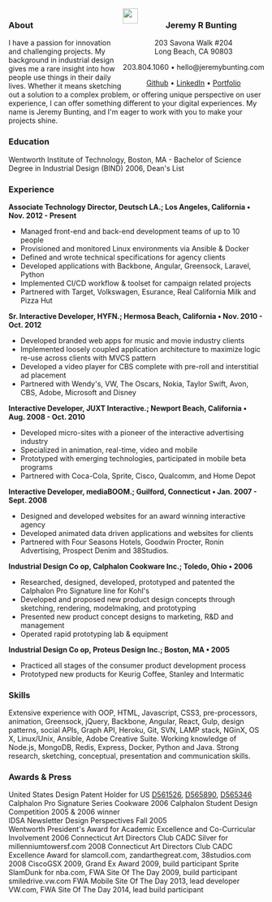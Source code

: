 <style media="screen">
	.container {
		text-align: center
	}
  img {
      float: left;
      height: 30px;
      width: 30px;
	  display: inline-block;
  }
  .address {
      float: right;
  }
</style>
<div class="container">
    <div class="address">
      <img src="https://raw.githubusercontent.com/qbunt/resume/master/logo.svg" alt="" />
      <h3>Jeremy R Bunting</h3>
      <p>203 Savona Walk #204<br> Long Beach, CA 90803</p>
      <p>203.804.1060 &bull; hello@jeremybunting.com</p>
      <a href="http://github.com/qbunt">Github</a> &bull; <a href="https://www.linkedin.com/in/jeremybunting">LinkedIn</a> &bull; <a href="http://work.jeremybunting.com">Portfolio</a>
    </div>
</div>

### About
I have a passion for innovation and challenging projects.  My background in industrial design gives me a rare insight into how people use things in their daily lives.  Whether it means sketching out a solution to a complex problem, or offering unique perspective on user experience, I can offer something different to your digital experiences. My name is Jeremy Bunting, and I'm eager to work with you to make your projects shine.

### Education
Wentworth Institute of Technology, Boston, MA - Bachelor of Science Degree in Industrial Design (BIND) 2006, Dean's List

### Experience
**Associate Technology Director, Deutsch LA.; Los Angeles, California &bull; Nov. 2012 - Present**
* Managed front-end and back-end development teams of up to 10 people
* Provisioned and monitored Linux environments via Ansible & Docker
* Defined and wrote technical specifications for agency clients
* Developed applications with Backbone, Angular, Greensock, Laravel, Python
* Implemented CI/CD workflow & toolset for campaign related projects
* Partnered with Target, Volkswagen, Esurance, Real California Milk and Pizza Hut

**Sr. Interactive Developer, HYFN.; Hermosa Beach, California &bull; Nov. 2010 - Oct. 2012**
* Developed branded web apps for music and movie industry clients
* Implemented loosely coupled application architecture to maximize logic re-use across clients with MVCS pattern
* Developed a video player for CBS complete with pre-roll and interstitial ad placement
* Partnered with Wendy's, VW, The Oscars, Nokia, Taylor Swift, Avon, CBS, Adobe, Microsoft and Disney

**Interactive Developer, JUXT Interactive.; Newport Beach, California &bull; Aug. 2008 - Oct. 2010**
* Developed micro-sites with a pioneer of the interactive advertising industry
* Specialized in animation, real-time, video and mobile
* Prototyped with emerging technologies, participated in mobile beta programs
* Partnered with Coca-Cola, Sprite, Cisco, Qualcomm, and Home Depot

**Interactive Developer, mediaBOOM.; Guilford, Connecticut &bull; Jan. 2007 - Sept. 2008**
* Designed and developed websites for an award winning interactive agency
* Developed animated data driven applications and websites for clients
* Partnered with Four Seasons Hotels, Goodwin Procter, Ronin Advertising, Prospect Denim and 38Studios.

**Industrial Design Co op, Calphalon Cookware Inc.; Toledo, Ohio &bull; 2006**
* Researched, designed, developed, prototyped and patented the Calphalon Pro Signature line for Kohl's
* Developed and proposed new product design concepts through sketching, rendering, modelmaking, and prototyping
* Presented new product concept designs to marketing, R&D and management
* Operated rapid prototyping lab & equipment

**Industrial Design Co op, Proteus Design Inc.; Boston, MA &bull; 2005**
* Practiced all stages of the consumer product development process
* Prototyped new products for Keurig Coffee, Stanley and Intermatic

### Skills
Extensive experience with OOP, HTML, Javascript, CSS3, pre-processors, animation, Greensock, jQuery, Backbone, Angular, React, Gulp, design patterns, social APIs, Graph API, Heroku, Git, SVN, LAMP stack, NGinX, OS X, Linux/Unix, Ansible, Adobe Creative Suite. Working knowledge of Node.js, MongoDB, Redis, Express, Docker, Python and Java. Strong research, sketching, conceptual, presentation and communication skills.

### Awards & Press
United States Design Patent Holder for US [D561526](https://www.google.co.ve/patents/USD561526), [D565890](https://www.google.co.ve/patents/USD565890), [D565346](https://www.google.co.ve/patents/USD565346) Calphalon Pro Signature Series Cookware 2006
Calphalon Student Design Competition 2005 & 2006 winner  
IDSA Newsletter Design Perspectives Fall 2005  
Wentworth President's Award for Academic Excellence and Co-Curricular Involvement 2006 
Connecticut Art Directors Club CADC Silver for millenniumtowersf.com 2008 
Connecticut Art Directors Club CADC Excellence Award for slamcoll.com, zandarthegreat.com, 38studios.com 2008
CiscoGSX 2009, Grand Ex Award 2009, build participant 
Sprite SlamDunk for nba.com, FWA Site Of The Day 2009, build participant 
smiledrive.vw.com FWA Mobile Site Of The Day 2013, lead developer
VW.com, FWA Site Of The Day 2014, lead build participant
